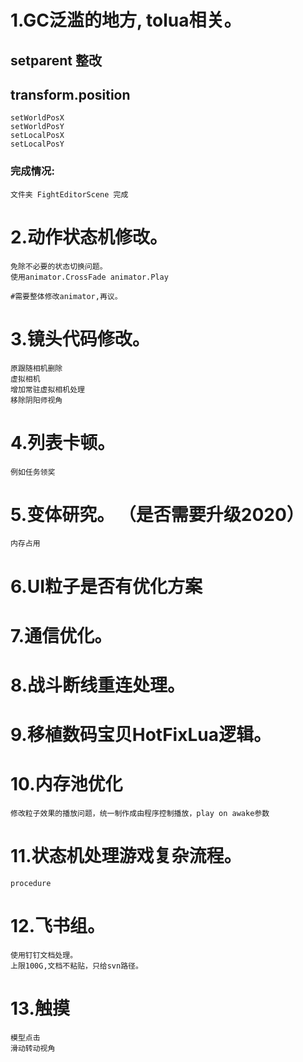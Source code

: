 
# 1.GC泛滥的地方,   tolua相关。
##	setparent 整改
##	transform.position

	setWorldPosX
	setWorldPosY 
	setLocalPosX
	setLocalPosY

### 完成情况:
	文件夹 FightEditorScene 完成


# 2.动作状态机修改。
	免除不必要的状态切换问题。
	使用animator.CrossFade animator.Play

	#需要整体修改animator,再议。

# 3.镜头代码修改。
	原跟随相机删除
	虚拟相机
	增加常驻虚拟相机处理
	移除阴阳师视角

# 4.列表卡顿。
	例如任务领奖 

# 5.变体研究。 （是否需要升级2020）
	内存占用

# 6.UI粒子是否有优化方案

# 7.通信优化。

# 8.战斗断线重连处理。

# 9.移植数码宝贝HotFixLua逻辑。

# 10.内存池优化
	修改粒子效果的播放问题，统一制作成由程序控制播放，play on awake参数
	
# 11.状态机处理游戏复杂流程。
	procedure

# 12.飞书组。
	使用钉钉文档处理。
	上限100G,文档不粘贴，只给svn路径。

# 13.触摸
	模型点击
	滑动转动视角


